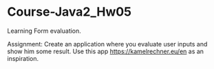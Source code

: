 # Course-Java2_Hw05

Learning Form evaluation. 

Assignment: Create an application where you evaluate user inputs and show him some result. Use this app https://kamelrechner.eu/en as an inspiration. 
